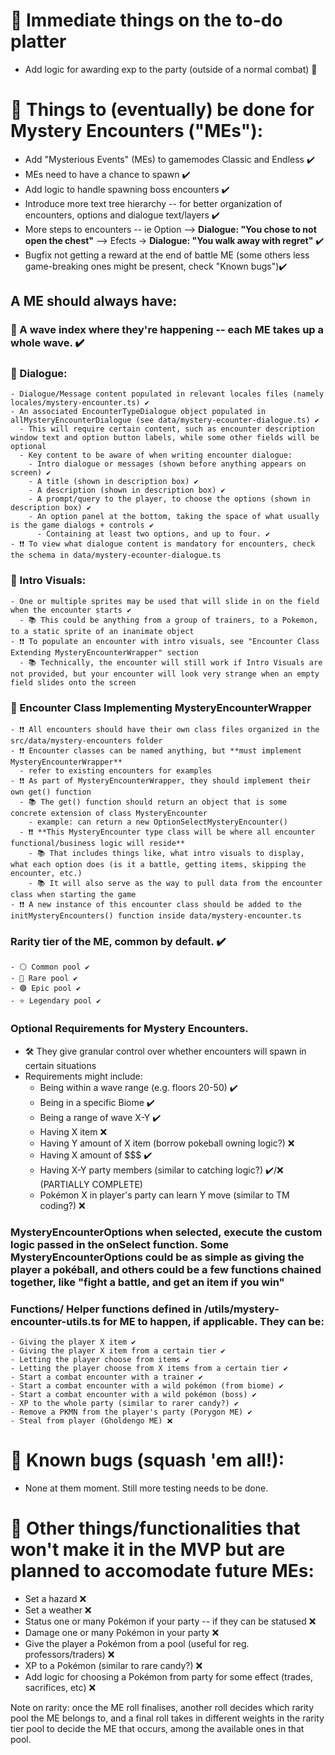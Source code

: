 # 📝 Immediate things on the to-do platter

- Add logic for awarding exp to the party (outside of a normal combat) 🔨


# 📝 Things to (eventually) be done for Mystery Encounters ("MEs"):
- Add "Mysterious Events" (MEs) to gamemodes Classic and Endless ✔️ 
- MEs need to have a chance to spawn ✔️
- Add logic to handle spawning boss encounters ✔️
- Introduce more text tree hierarchy -- for better organization of encounters, options and dialogue text/layers ✔️
- More steps to encounters -- ie Option --> __Dialogue: "You chose to not open the chest"__ --> Efects -> __Dialogue: "You walk away with regret"__ ✔️
- Bugfix not getting a reward at the end of battle ME (some others less game-breaking ones might be present, check "Known bugs")✔️


## A ME should __**always have**__:
  ### 🌟 A wave index where they're happening -- each ME takes up a whole wave. ✔️
  ### 🌟 Dialogue:
    - Dialogue/Message content populated in relevant locales files (namely locales/mystery-encounter.ts) ✔️
    - An associated EncounterTypeDialogue object populated in allMysteryEncounterDialogue (see data/mystery-ecounter-dialogue.ts) ✔️
      - This will require certain content, such as encounter description window text and option button labels, while some other fields will be optional
      - Key content to be aware of when writing encounter dialogue:
        - Intro dialogue or messages (shown before anything appears on screen) ✔️
        - A title (shown in description box) ✔️
        - A description (shown in description box) ✔️
        - A prompt/query to the player, to choose the options (shown in description box) ✔️
        - An option panel at the bottom, taking the space of what usually is the game dialogs + controls ✔️
          - Containing at least two options, and up to four. ✔️
    - ❗❗ To view what dialogue content is mandatory for encounters, check the schema in data/mystery-ecounter-dialogue.ts
  ### 🌟 Intro Visuals:
    - One or multiple sprites may be used that will slide in on the field when the encounter starts ✔️
      - 📚 This could be anything from a group of trainers, to a Pokemon, to a static sprite of an inanimate object
    - ❗❗ To populate an encounter with intro visuals, see "Encounter Class Extending MysteryEncounterWrapper" section
      - 📚 Technically, the encounter will still work if Intro Visuals are not provided, but your encounter will look very strange when an empty field slides onto the screen
  ### 🌟 Encounter Class Implementing MysteryEncounterWrapper
    - ❗❗ All encounters should have their own class files organized in the src/data/mystery-encounters folder
    - ❗❗ Encounter classes can be named anything, but **must implement MysteryEncounterWrapper**
      - refer to existing encounters for examples
    - ❗❗ As part of MysteryEncounterWrapper, they should implement their own get() function
      - 📚 The get() function should return an object that is some concrete extension of class MysteryEncounter
        - example: can return a new OptionSelectMysteryEncounter()
      - ❗❗ **This MysteryEncounter type class will be where all encounter functional/business logic will reside**
        - 📚 That includes things like, what intro visuals to display, what each option does (is it a battle, getting items, skipping the encounter, etc.)
        - 📚 It will also serve as the way to pull data from the encounter class when starting the game
    - ❗❗ A new instance of this encounter class should be added to the initMysteryEncounters() function inside data/mystery-encounter.ts
  
  ### **Rarity** tier of the ME, common by default. ✔️
    - ⚪ Common pool ✔️
    - 🔵 Rare pool ✔️
    - 🟣 Epic pool ✔️
    - ⭐ Legendary pool ✔️

  ### **Optional Requirements** for Mystery Encounters.
  - 🛠️ They give granular control over whether encounters will spawn in certain situations
  - Requirements might include: 
    - Being within a wave range (e.g. floors 20-50) ✔️
    - Being in a specific Biome ✔️
    - Being a range of wave X-Y ✔️
    - Having X item ❌
    - Having Y amount of X item (borrow pokeball owning logic?) ❌
    - Having X amount of $$$ ✔️
    - Having X-Y party members (similar to catching logic?) ✔️/❌ (PARTIALLY COMPLETE)
    - Pokémon X in player's party can learn Y move (similar to TM coding?) ❌

  ### **MysteryEncounterOptions** when selected, execute the custom logic passed in the **onSelect** function. Some **MysteryEncounterOptions** could be as simple as giving the player a pokéball, and others could be a few functions chained together, like "fight a battle, and get an item if you win"

  ### **Functions/ Helper functions** defined in __/utils/mystery-encounter-utils.ts__ for ME to happen, if applicable. They can be:
    - Giving the player X item ✔️
    - Giving the player X item from a certain tier ✔️
    - Letting the player choose from items ✔️
    - Letting the player choose from X items from a certain tier ✔️
    - Start a combat encounter with a trainer ✔️
    - Start a combat encounter with a wild pokémon (from biome) ✔️
    - Start a combat encounter with a wild pokémon (boss) ✔️
    - XP to the whole party (similar to rarer candy?) ✔️
    - Remove a PKMN from the player's party (Porygon ME) ✔️
    - Steal from player (Gholdengo ME) ❌

# 📝 Known bugs (squash 'em all!):

- None at them moment. Still more testing needs to be done.

# 📝 Other things/functionalities that won't make it in the MVP but are planned to accomodate future MEs:

- Set a hazard ❌
- Set a weather ❌
- Status one or many Pokémon if your party -- if they can be statused ❌
- Damage one or many Pokémon in your party ❌
- Give the player a Pokémon from a pool (useful for reg. professors/traders) ❌
- XP to a Pokémon (similar to rare candy?) ❌
- Add logic for choosing a Pokémon from party for some effect (trades, sacrifices, etc) ❌


Note on rarity: once the ME roll finalises, another roll decides which rarity pool the ME belongs to, and a final roll takes in different weights in the rarity tier pool to decide the ME that occurs, among the available ones in that pool.
